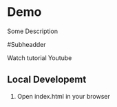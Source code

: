 # Demo

Some Description

#Subheadder 

Watch tutorial Youtube

## Local Developemt

1. Open index.html in your browser
